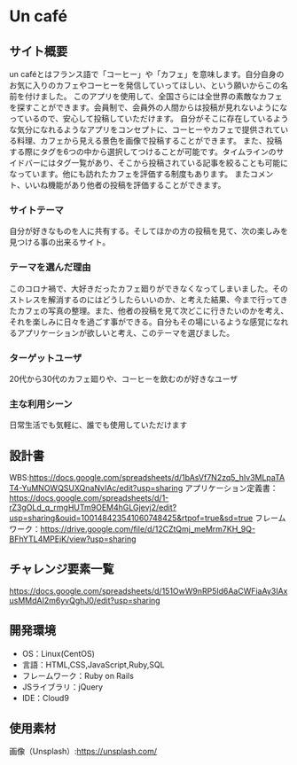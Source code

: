 # Un café

## サイト概要
un caféとはフランス語で「コーヒー」や「カフェ」を意味します。自分自身のお気に入りのカフェやコーヒーを発信していってほしい、という願いからこの名前を付けました。 このアプリを使用して、全国さらには全世界の素敵なカフェを探すことができます。会員制で、会員外の人間からは投稿が見れないようになっているので、安心して投稿していただけます。 自分がそこに存在しているような気分になれるようなアプリをコンセプトに、コーヒーやカフェで提供されている料理、カフェから見える景色を画像で投稿することができます。 また、投稿する際にタグを6つの中から選択してつけることが可能です。タイムラインのサイドバーにはタグ一覧があり、そこから投稿されている記事を絞ることも可能になっています。他にも訪れたカフェを評価する制度もあります。 またコメント、いいね機能があり他者の投稿を評価することができます。

### サイトテーマ
自分が好きなものを人に共有する。そしてほかの方の投稿を見て、次の楽しみを見つける事の出来るサイト。

### テーマを選んだ理由
このコロナ禍で、大好きだったカフェ廻りができなくなってしまいました。そのストレスを解消するのにはどうしたらいいのか、と考えた結果、今まで行ってきたカフェの写真の整理。また、他者の投稿を見て次どこに行きたいのかを考え、それを楽しみに日々を過ごす事ができる。自分もその場にいるような感覚になれるアプリケーションが欲しいと考え、このテーマを選びました。

### ターゲットユーザ
20代から30代のカフェ廻りや、コーヒーを飲むのが好きなユーザ

### 主な利用シーン
日常生活でも気軽に、誰でも使用していただけます

## 設計書
WBS:https://docs.google.com/spreadsheets/d/1bAsVf7N2zq5_hIv3MLpaTAT4-YuMNOWQSUXQnaNvIAc/edit?usp=sharing
アプリケーション定義書：https://docs.google.com/spreadsheets/d/1-rZ3gOLd_q_rmgHUTm9OEM4hGLGjevj2/edit?usp=sharing&ouid=100148423541060748425&rtpof=true&sd=true
フレームワーク：https://drive.google.com/file/d/12CZtQmj_meMrm7KH_9Q-BFhYTL4MPEjK/view?usp=sharing

## チャレンジ要素一覧
https://docs.google.com/spreadsheets/d/151OwW9nRP5ld6AaCWFiaAy3IAxusMMdAI2m6yvQghJ0/edit?usp=sharing

## 開発環境
- OS：Linux(CentOS)
- 言語：HTML,CSS,JavaScript,Ruby,SQL
- フレームワーク：Ruby on Rails
- JSライブラリ：jQuery
- IDE：Cloud9

## 使用素材
画像（Unsplash）:https://unsplash.com/
